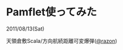 Pamflet使ってみた
==================

2011/08/13(Sat)

天領倉敷Scala/方向航続距離可変爆弾([@razon](https://twitter.com/#!/razon))
